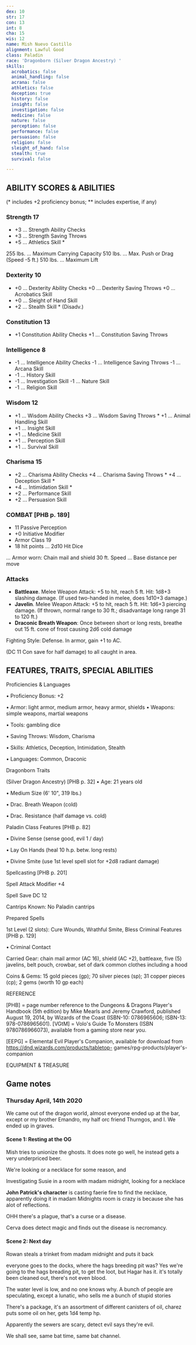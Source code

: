```yaml
---
dex: 10
str: 17
con: 13
int: 8
cha: 15
wis: 12
name: Mish Nuevo Castillo
alignment: Lawful Good
class: Paladin
race: 'Dragonborn (Silver Dragon Ancestry) '
skills:
  acrobatics: false
  animal_handling: false
  acrana: false
  athletics: false
  deception: true
  history: false
  insight: false
  investigation: false
  medicine: false
  nature: false
  perception: false
  performance: false
  persuasion: false
  religion: false
  sleight_of_hand: false
  stealth: true
  survival: false

---
```

## ABILITY SCORES & ABILITIES

(* includes +2 proficiency bonus; ** includes expertise, if any)

### Strength 17

* +3 ... Strength Ability Checks
* +3 ... Strength Saving Throws
* +5 ... Athletics Skill *

255 lbs. ... Maximum Carrying Capacity 510 lbs. ... Max. Push or Drag (Speed -5 ft.) 510 lbs. ... Maximum Lift

### Dexterity 10

* +0 ... Dexterity Ability Checks +0 ... Dexterity Saving Throws +0 ... Acrobatics Skill
* +0 ... Sleight of Hand Skill
* +2 ... Stealth Skill * (Disadv.)

### Constitution 13

* +1 Constitution Ability Checks +1 ... Constitution Saving Throws

### Intelligence 8

* -1 ... Intelligence Ability Checks -1 ... Intelligence Saving Throws -1 ... Arcana Skill
* -1 ... History Skill
* -1 ... Investigation Skill -1 ... Nature Skill
* -1 ... Religion Skill

### Wisdom 12

* +1 ... Wisdom Ability Checks +3 ... Wisdom Saving Throws * +1 ... Animal Handling Skill
* +1 ... Insight Skill
* +1 ... Medicine Skill
* +1 ... Perception Skill
* +1 ... Survival Skill

### Charisma 15

* +2 ... Charisma Ability Checks +4 ... Charisma Saving Throws * +4 ... Deception Skill *
* +4 ... Intimidation Skill *
* +2 ... Performance Skill
* +2 ... Persuasion Skill

### COMBAT \[PHB p. 189\]

* 11 Passive Perception
* +0 Initiative Modifier
* Armor Class 19
* 18 hit points ... 2d10 Hit Dice

... Armor worn: Chain mail and shield 30 ft. Speed ... Base distance per move

### Attacks

* **Battleaxe**. Melee Weapon Attack: +5 to hit, reach 5 ft. Hit: 1d8+3 slashing damage. (If used two-handed in melee, does 1d10+3 damage.)
* **Javelin**. Melee Weapon Attack: +5 to hit, reach 5 ft. Hit: 1d6+3 piercing damage. (If thrown, normal range to 30 ft.; disadvantage long range 31 to 120 ft.)
* **Draconic Breath Weapon**: Once between short or long rests, breathe out 15 ft. cone of frost causing 2d6 cold damage

Fighting Style: Defense. In armor, gain +1 to AC.

(DC 11 Con save for half damage) to all caught in area.

## FEATURES, TRAITS, SPECIAL ABILITIES

Proficiencies & Languages

• Proficiency Bonus: +2

• Armor: light armor, medium armor, heavy armor, shields • Weapons: simple weapons, martial weapons

• Tools: gambling dice

• Saving Throws: Wisdom, Charisma

• Skills: Athletics, Deception, Intimidation, Stealth

• Languages: Common, Draconic

Dragonborn Traits

(Silver Dragon Ancestry) \[PHB p. 32\] • Age: 21 years old

• Medium Size (6' 10", 319 lbs.)

• Drac. Breath Weapon (cold)

• Drac. Resistance (half damage vs. cold)

Paladin Class Features \[PHB p. 82\]

• Divine Sense (sense good, evil 1 / day)

• Lay On Hands (heal 10 h.p. betw. long rests)

• Divine Smite (use 1st level spell slot for +2d8 radiant damage)

Spellcasting \[PHB p. 201\]

Spell Attack Modifier +4

Spell Save DC 12

Cantrips Known: No Paladin cantrips

Prepared Spells

1st Level (2 slots): Cure Wounds, Wrathful Smite, Bless Criminal Features \[PHB p. 129\]

• Criminal Contact

Carried Gear: chain mail armor (AC 16), shield (AC +2), battleaxe, five (5) javelins, belt pouch, crowbar, set of dark common clothes including a hood

Coins & Gems: 15 gold pieces (gp); 70 silver pieces (sp); 31 copper pieces (cp); 2 gems (worth 10 gp each)

REFERENCE

\[PHB\] = page number reference to the Dungeons & Dragons Player's Handbook (5th edition) by Mike Mearls and Jeremy Crawford, published August 19, 2014, by Wizards of the Coast (ISBN-10: 0786965606; ISBN-13: 978-0786965601). \[VGtM\] = Volo's Guide To Monsters (ISBN 9780786966073), available from a gaming store near you.

\[EEPG\] = Elemental Evil Player's Companion, available for download from https://dnd.wizards.com/products/tabletop- games/rpg-products/player's-companion

EQUIPMENT & TREASURE

## Game notes

### Thursday April, 14th 2020

We came out of the dragon world, almost everyone ended up at the bar, except or my brother Emandro, my half orc friend Thurngos, and I. We ended up in graves.

#### Scene 1: Resting at the OG

Mish tries to unionize the ghosts. It does note go well, he instead gets a very underpriced beer.

We're looking or a necklace for some reason, and 

Investigating Susie in a room with madam midnight, looking for a necklace

**John Patrick's character** is casting faerie fire to find the necklace, apparently doing it in madam Midnights room is crazy is because she has alot of reflections.

OHH there's a plague, that's a curse or a disease.  
  
Cerva does detect magic and finds out the disease is necromancy.

#### Scene 2: Next day

Rowan steals a trinket from madam midnight and puts it back

everyone goes to the docks, where the hags breeding pit was? Yes we're going to the hags breading pit, to get the loot, but Hagar has it. it's totally been cleaned out, there's not even blood. 

The water level is low, and no one knows why. A bunch of people are speculating, except a lunatic, who sells me a bunch of stupid stories

There's a package, it's an assortment of different canisters of oil, charez puts some oil on her, gets 1d4 temp hp.

Apparently the sewers are scary, detect evil says they're evil. 

We shall see, same bat time, same bat channel.